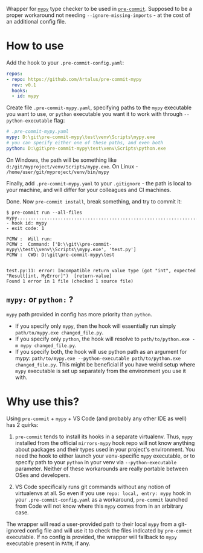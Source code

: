 Wrapper for [`mypy`](https://github.com/python/mypy) type checker to be used in
[`pre-commit`](https://github.com/pre-commit/pre-commit).
Supposed to be a proper workaround not needing `--ignore-missing-imports` - at
the cost of an additional config file.

# How to use

Add the hook to your `.pre-commit-config.yaml`:
```yaml
repos:
- repo: https://github.com/Artalus/pre-commit-mypy
  rev: v0.1
  hooks:
  - id: mypy
```

Create file `.pre-commit-mypy.yaml`, specifying paths to the `mypy` executable you want to use,
or `python` executable you want it to work with through `--python-executable` flag:
```yaml
# .pre-commit-mypy.yaml
mypy: D:\git\pre-commit-mypy\test\venv\Scripts\mypy.exe
# you can specify either one of these paths, and even both
python: D:\git\pre-commit-mypy\test\venv\Scripts\python.exe
```
On Windows, the path will be something like `d:/git/myproject/venv/Scripts/mypy.exe`.
On Linux - `/home/user/git/myproject/venv/bin/mypy`

Finally, add `.pre-commit-mypy.yaml` to your `.gitignore` - the path is local to your machine,
and will differ for your colleagues and CI machines.

Done. Now `pre-commit install`, break something, and try to commit it:
```
$ pre-commit run --all-files
mypy.....................................................................Failed
- hook id: mypy
- exit code: 1

PCMW :  Will run:
PCMW :  Command: ['D:\\git\\pre-commit-mypy\\test\\venv\\Scripts\\mypy.exe', 'test.py']
PCMW :  CWD: D:\git\pre-commit-mypy\test


test.py:11: error: Incompatible return value type (got "int", expected "Result[int, MyError]")  [return-value]
Found 1 error in 1 file (checked 1 source file)
```

## `mypy:` or `python:` ?

`mypy` path provided in config has more priority than `python`.
- If you specify only `mypy`, then the hook will essentially run simply
`path/to/mypy.exe changed_file.py`.
- If you specify only `python`, the hook will resolve to
`path/to/python.exe -m mypy changed_file.py`.
- If you specify both, the hook will use python path as an argument for mypy:
`path/to/mypy.exe --python-executable path/to/python.exe changed_file.py`.
This might be beneficial if you have weird setup where `mypy` executable is set
up separately from the environment you use it with.

# Why use this?

Using `pre-commit` + `mypy` + VS Code (and probably any other IDE as well) has 2 quirks:

1. `pre-commit` tends to install its hooks in a separate virtualenv.
Thus, `mypy` installed from the official `mirrors-mypy` hook repo will not know
anything about packages and their types used in your project's environment.
You need the hook to either launch your venv-specific `mypy` executable, or to
specify path to your `python` in your venv via `--python-executable` parameter.
Neither of these workarounds are really portable between OSes and developers.

2. VS Code specifically runs git commands without any notion of virtualenvs at all.
So even if you use `repo: local, entry: mypy` hook in your `.pre-commit-config.yaml`
as a workaround, `pre-commit` launched from Code will not know where this `mypy`
comes from in an arbitrary case.

The wrapper will read a user-provided path to their local `mypy` from a git-ignored
config file and will use it to check the files indicated by `pre-commit` executable.
If no config is provided, the wrapper will fallback to `mypy` executable present
in `PATH`, if any.
